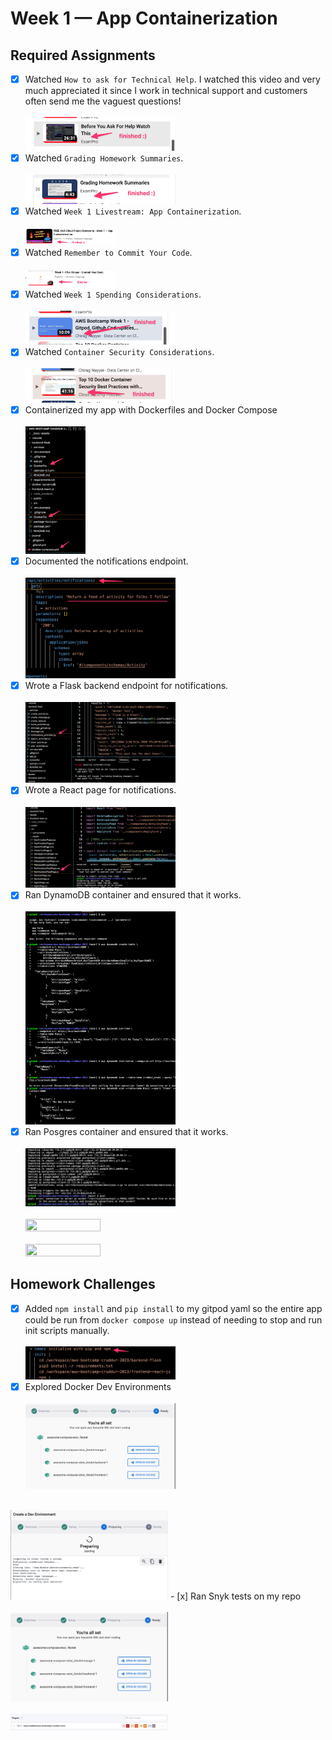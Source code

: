 # Week 1 — App Containerization

## Required Assignments
- [x] Watched `How to ask for Technical Help`. I watched this video and very much appreciated it since I work in technical support and customers often send me the vaguest questions!<br><br><img src="/journal/images/week1-technical-help.png"  width=50% height=50%>
- [x] Watched `Grading Homework Summaries`.<br><br><img src="/journal/images/week1-grading.png"  width=50% height=50%>
- [x] Watched `Week 1 Livestream: App Containerization`.<br><br><img src="/journal/images/week1-livestream.png"  width=30% height=30%>
- [x] Watched `Remember to Commit Your Code`.<br><br><img src="/journal/images/week1-commit-code.png"  width=30% height=30%> 
- [x] Watched `Week 1 Spending Considerations`.<br><br><img src="/journal/images/week1-spending.png"  width=50% height=50%>
- [x] Watched `Container Security Considerations`.<br><br><img src="/journal/images/week1-container-security.png"  width=50% height=50%>
- [x] Containerized my app with Dockerfiles and Docker Compose<br><br><img src="/journal/images/week1-dockerize-app.png"  width=20% height=20%>
- [x] Documented the notifications endpoint.<br><br><img src="/journal/images/week1-notifications-api.png"  width=50% height=50%>
- [x] Wrote a Flask backend endpoint for notifications.<br><br><img src="/journal/images/week1-notifications-endpoint.png"  width=50% height=50%>
- [x] Wrote a React page for notifications.<br><br><img src="/journal/images/week1-notifications-feed-page.png"  width=50% height=50%>
- [x] Ran DynamoDB container and ensured that it works.<br><br><img src="/journal/images/week1-dynamo-db-test.png"  width=50% height=50%>
- [x] Ran Posgres container and ensured that it works.<br><br><img src="/journal/images/week1-postgresql-test.png"  width=50% height=50%>
<br><br><img src="/journal/images/week1-postgresql-test-2.png"  width=50% height=50%>
<br><br><img src="/journal/images/week1-postgresql-test-3.png"  width=50% height=50%>

## Homework Challenges 
- [x] Added `npm install` and `pip install` to my gitpod yaml so the entire app could be run from `docker compose up` instead of needing to stop and run init scripts manually.<br><br><img src="/journal/images/week1-npm-pip.png"  width=50% height=50%>
- [x] Explored Docker Dev Environments<br><br><img src="/journal/images/week1-docker-dev-envs.png"  width=50% height=50%><br><br>
<img src="/journal/images/week1-docker-dev-envs-2.png"  width=50% height=50%>
- [x] Ran Snyk tests on my repo<br><br><img src="/journal/images/week1-docker-dev-envs.png"  width=50% height=50%><br><br>
<img src="/journal/images/week1-snyk-tests.png"  width=50% height=50%>
